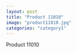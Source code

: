 ```yaml
---
layout: post
title: "Product 11010"
image: "product11010.jpg"
categories: "category1"
---
```

Product 11010
